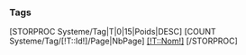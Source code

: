 
<!-- Block tags module -->
<div id="tags_block_left" class="block tags_block hidden-phone">
	<h3 class="title_block title_block_green">Tags</h3>
	<p class="block_content">
		[STORPROC Systeme/Tag|T|0|15|Poids|DESC]
			[COUNT Systeme/Tag/[!T::Id!]/Page|NbPage]
		<a href="/[!Systeme::getMenu(Systeme/Search)!]?search=[!T::Nom!]" title="Recherche avec le mot clef [!T::Nom!]" class="tag_level[!NbPage!] [IF [!Pos!]=1]first_item[ELSE]item[/IF]">[!T::Nom!]</a>
		[/STORPROC]
	</p>
</div>
<!-- /Block tags module -->
